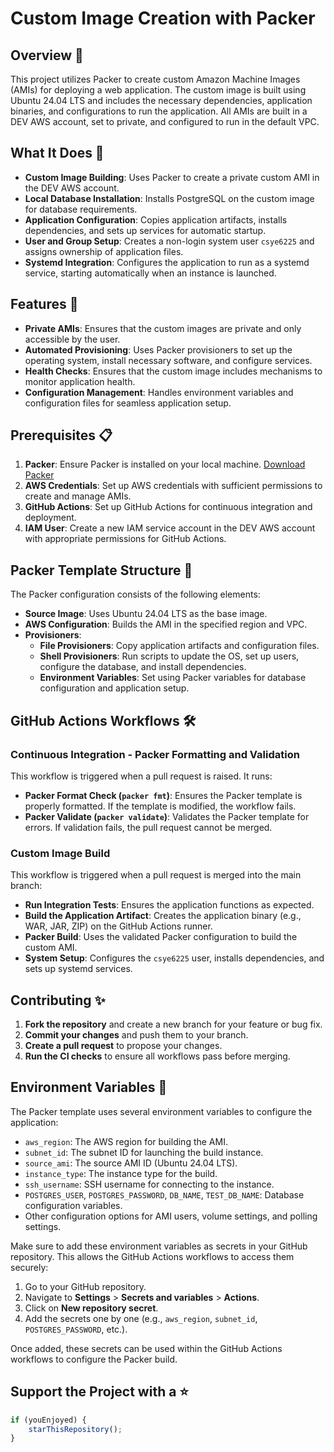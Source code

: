 # Custom Image Creation with Packer

## Overview 📜

This project utilizes Packer to create custom Amazon Machine Images (AMIs) for deploying a web application. The custom image is built using Ubuntu 24.04 LTS and includes the necessary dependencies, application binaries, and configurations to run the application. All AMIs are built in a DEV AWS account, set to private, and configured to run in the default VPC.

## What It Does 🤖

- **Custom Image Building**: Uses Packer to create a private custom AMI in the DEV AWS account.
- **Local Database Installation**: Installs PostgreSQL on the custom image for database requirements.
- **Application Configuration**: Copies application artifacts, installs dependencies, and sets up services for automatic startup.
- **User and Group Setup**: Creates a non-login system user `csye6225` and assigns ownership of application files.
- **Systemd Integration**: Configures the application to run as a systemd service, starting automatically when an instance is launched.

## Features 🚀

- **Private AMIs**: Ensures that the custom images are private and only accessible by the user.
- **Automated Provisioning**: Uses Packer provisioners to set up the operating system, install necessary software, and configure services.
- **Health Checks**: Ensures that the custom image includes mechanisms to monitor application health.
- **Configuration Management**: Handles environment variables and configuration files for seamless application setup.

## Prerequisites 📋

1. **Packer**: Ensure Packer is installed on your local machine. [Download Packer](https://www.packer.io/downloads)
2. **AWS Credentials**: Set up AWS credentials with sufficient permissions to create and manage AMIs.
3. **GitHub Actions**: Set up GitHub Actions for continuous integration and deployment.
4. **IAM User**: Create a new IAM service account in the DEV AWS account with appropriate permissions for GitHub Actions.

## Packer Template Structure 📂

The Packer configuration consists of the following elements:

- **Source Image**: Uses Ubuntu 24.04 LTS as the base image.
- **AWS Configuration**: Builds the AMI in the specified region and VPC.
- **Provisioners**:
  - **File Provisioners**: Copy application artifacts and configuration files.
  - **Shell Provisioners**: Run scripts to update the OS, set up users, configure the database, and install dependencies.
  - **Environment Variables**: Set using Packer variables for database configuration and application setup.

## GitHub Actions Workflows 🛠️

### Continuous Integration - Packer Formatting and Validation

This workflow is triggered when a pull request is raised. It runs:
- **Packer Format Check (`packer fmt`)**: Ensures the Packer template is properly formatted. If the template is modified, the workflow fails.
- **Packer Validate (`packer validate`)**: Validates the Packer template for errors. If validation fails, the pull request cannot be merged.

### Custom Image Build

This workflow is triggered when a pull request is merged into the main branch:
- **Run Integration Tests**: Ensures the application functions as expected.
- **Build the Application Artifact**: Creates the application binary (e.g., WAR, JAR, ZIP) on the GitHub Actions runner.
- **Packer Build**: Uses the validated Packer configuration to build the custom AMI.
- **System Setup**: Configures the `csye6225` user, installs dependencies, and sets up systemd services.

## Contributing ✨

1. **Fork the repository** and create a new branch for your feature or bug fix.
2. **Commit your changes** and push them to your branch.
3. **Create a pull request** to propose your changes.
4. **Run the CI checks** to ensure all workflows pass before merging.

## Environment Variables 📜

The Packer template uses several environment variables to configure the application:

- `aws_region`: The AWS region for building the AMI.
- `subnet_id`: The subnet ID for launching the build instance.
- `source_ami`: The source AMI ID (Ubuntu 24.04 LTS).
- `instance_type`: The instance type for the build.
- `ssh_username`: SSH username for connecting to the instance.
- `POSTGRES_USER`, `POSTGRES_PASSWORD`, `DB_NAME`, `TEST_DB_NAME`: Database configuration variables.
- Other configuration options for AMI users, volume settings, and polling settings.

Make sure to add these environment variables as secrets in your GitHub repository. This allows the GitHub Actions workflows to access them securely:

1. Go to your GitHub repository.
2. Navigate to **Settings** > **Secrets and variables** > **Actions**.
3. Click on **New repository secret**.
4. Add the secrets one by one (e.g., `aws_region`, `subnet_id`, `POSTGRES_PASSWORD`, etc.).

Once added, these secrets can be used within the GitHub Actions workflows to configure the Packer build.

## Support the Project with a ⭐ 
```javascript
if (youEnjoyed) {
    starThisRepository();
}



